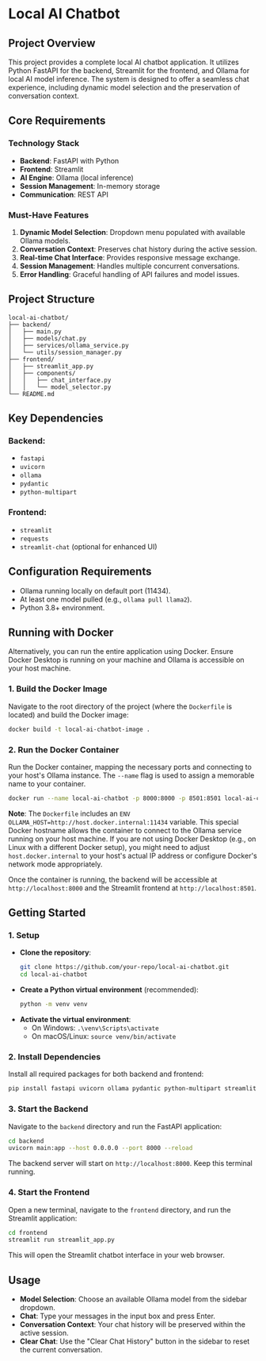 # Local AI Chatbot

## Project Overview
This project provides a complete local AI chatbot application. It utilizes Python FastAPI for the backend, Streamlit for the frontend, and Ollama for local AI model inference. The system is designed to offer a seamless chat experience, including dynamic model selection and the preservation of conversation context.

## Core Requirements

### Technology Stack
- **Backend**: FastAPI with Python
- **Frontend**: Streamlit
- **AI Engine**: Ollama (local inference)
- **Session Management**: In-memory storage
- **Communication**: REST API

### Must-Have Features
1.  **Dynamic Model Selection**: Dropdown menu populated with available Ollama models.
2.  **Conversation Context**: Preserves chat history during the active session.
3.  **Real-time Chat Interface**: Provides responsive message exchange.
4.  **Session Management**: Handles multiple concurrent conversations.
5.  **Error Handling**: Graceful handling of API failures and model issues.

## Project Structure
```
local-ai-chatbot/
├── backend/
│   ├── main.py
│   ├── models/chat.py
│   ├── services/ollama_service.py
│   └── utils/session_manager.py
├── frontend/
│   ├── streamlit_app.py
│   ├── components/
│   │   ├── chat_interface.py
│   │   └── model_selector.py
└── README.md
```

## Key Dependencies

### Backend:
-   `fastapi`
-   `uvicorn`
-   `ollama`
-   `pydantic`
-   `python-multipart`

### Frontend:
-   `streamlit`
-   `requests`
-   `streamlit-chat` (optional for enhanced UI)

## Configuration Requirements
-   Ollama running locally on default port (11434).
-   At least one model pulled (e.g., `ollama pull llama2`).
-   Python 3.8+ environment.

## Running with Docker

Alternatively, you can run the entire application using Docker. Ensure Docker Desktop is running on your machine and Ollama is accessible on your host machine.

### 1. Build the Docker Image
Navigate to the root directory of the project (where the `Dockerfile` is located) and build the Docker image:

```bash
docker build -t local-ai-chatbot-image .
```

### 2. Run the Docker Container
Run the Docker container, mapping the necessary ports and connecting to your host's Ollama instance. The `--name` flag is used to assign a memorable name to your container.

```bash
docker run --name local-ai-chatbot -p 8000:8000 -p 8501:8501 local-ai-chatbot-image
```

**Note**: The `Dockerfile` includes an `ENV OLLAMA_HOST=http://host.docker.internal:11434` variable. This special Docker hostname allows the container to connect to the Ollama service running on your host machine. If you are not using Docker Desktop (e.g., on Linux with a different Docker setup), you might need to adjust `host.docker.internal` to your host's actual IP address or configure Docker's network mode appropriately.

Once the container is running, the backend will be accessible at `http://localhost:8000` and the Streamlit frontend at `http://localhost:8501`.

## Getting Started

### 1. Setup
-   **Clone the repository**:
    ```bash
    git clone https://github.com/your-repo/local-ai-chatbot.git
    cd local-ai-chatbot
    ```
-   **Create a Python virtual environment** (recommended):
    ```bash
    python -m venv venv
    ```
-   **Activate the virtual environment**:
    -   On Windows: `.\venv\Scripts\activate`
    -   On macOS/Linux: `source venv/bin/activate`

### 2. Install Dependencies
Install all required packages for both backend and frontend:
```bash
pip install fastapi uvicorn ollama pydantic python-multipart streamlit requests
```

### 3. Start the Backend
Navigate to the `backend` directory and run the FastAPI application:
```bash
cd backend
uvicorn main:app --host 0.0.0.0 --port 8000 --reload
```
The backend server will start on `http://localhost:8000`. Keep this terminal running.

### 4. Start the Frontend
Open a new terminal, navigate to the `frontend` directory, and run the Streamlit application:
```bash
cd frontend
streamlit run streamlit_app.py
```
This will open the Streamlit chatbot interface in your web browser.

## Usage
-   **Model Selection**: Choose an available Ollama model from the sidebar dropdown.
-   **Chat**: Type your messages in the input box and press Enter.
-   **Conversation Context**: Your chat history will be preserved within the active session.
-   **Clear Chat**: Use the "Clear Chat History" button in the sidebar to reset the current conversation.

